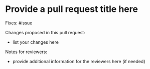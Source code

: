 # Provide a pull request title here

Fixes: #issue

Changes proposed in this pull request:

* list your changes here

Notes for reviewers: 

* provide additional information for the reviewers here (if needed)
